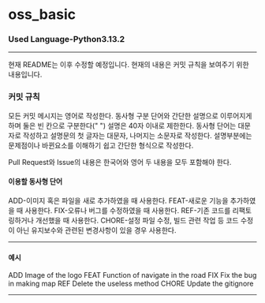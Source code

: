 # oss_basic

### Used Language-Python3.13.2

---
현재 README는 이후 수정할 예정입니다. 현재의 내용은 커밋 규칙을 보여주기 위한 내용입니다.

### 커밋 규칙

모든 커밋 메시지는 영어로 작성한다.
동사형 구분 단어와 간단한 설명으로 이루어지게 하며 둘은 빈 칸으로 구분한다(" ")
설명은 40자 이내로 제한한다.
동사형 단어는 대문자로 작성하고 설명문의 첫 글자는 대문자, 나머지는 소문자로 작성한다.
설명부분에는 문제점이나 바뀐요소를 이해하기 쉽고 간단한 형식으로 작성한다.

Pull Request와 Issue의 내용은 한국어와 영어 두 내용을 모두 포함해야 한다.

#### 이용할 동사형 단어
ADD-이미지 혹은 파일을 새로 추가하였을 때 사용한다. 
FEAT-새로운 기능을 추가하였을 때 사용한다.
FIX-오류나 버그를 수정하였을 때 사용한다.
REF-기존 코드를 리팩토링하거나 개선했을 때 사용한다.
CHORE-설정 파일 수정, 빌드 관련 작업 등 코드 수정이 아닌 유지보수와 관련된 변경사항이 있을 경우 사용한다.

---
#### 예시

ADD Image of the logo
FEAT Function of navigate in the road
FIX Fix the bug in making map
REF Delete the useless method
CHORE Update the gitignore

---
